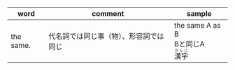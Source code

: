 |word|comment|sample|
|---|---|---|
|the same.|代名詞では同じ事（物）、形容詞では同じ|the same A as B<br>Bと同じA　<ruby>漢字<rp>（</rp><rt>かんじ</rt><rp>）</rp></ruby>|
